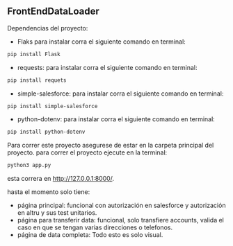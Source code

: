 ## FrontEndDataLoader
Dependencias del proyecto:
- Flaks
para instalar corra el siguiente comando en terminal:
```bash
pip install Flask
```
- requests:
para instalar corra el siguiente comando en terminal:
```bash
pip install requets
```
- simple-salesforce:
para instalar corra el siguiente comando en terminal:
```bash
pip install simple-salesforce
```

- python-dotenv:
para instalar corra el siguiente comando en terminal:
```bash
pip install python-dotenv
```

Para correr este proyecto asegurese de estar en la carpeta principal del proyecto.
para correr el proyecto ejecute en la terminal:

```bash
python3 app.py
```
esta correra en http://127.0.0.1:8000/.

hasta el momento solo tiene:
- página principal: funcional con autorización en salesforce y autorización en altru y sus test unitarios.
- página para transferir data: funcional, solo transfiere accounts, valida el caso en que se tengan varias direcciones o telefonos.
- página de data completa: Todo esto es solo visual.


